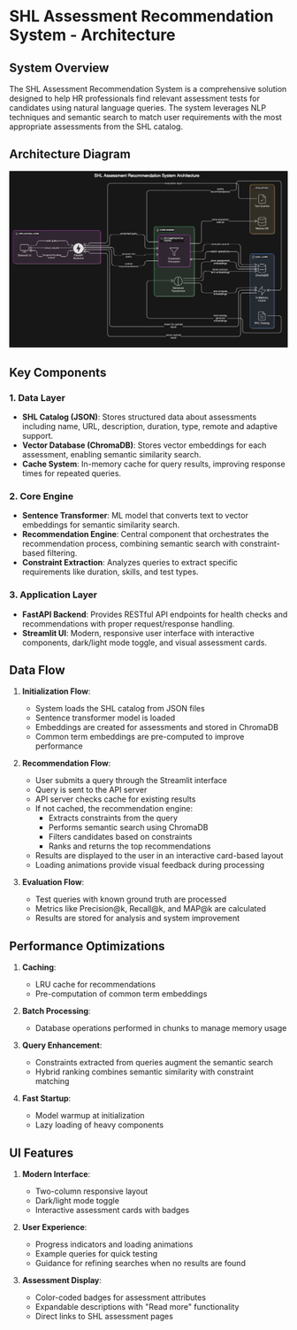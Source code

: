 # SHL Assessment Recommendation System - Architecture

## System Overview

The SHL Assessment Recommendation System is a comprehensive solution designed to help HR professionals find relevant assessment tests for candidates using natural language queries. The system leverages NLP techniques and semantic search to match user requirements with the most appropriate assessments from the SHL catalog.

## Architecture Diagram

![Architecture](/app/Images/architecture.png)

## Key Components

### 1. Data Layer

- **SHL Catalog (JSON)**: Stores structured data about assessments including name, URL, description, duration, type, remote and adaptive support.
- **Vector Database (ChromaDB)**: Stores vector embeddings for each assessment, enabling semantic similarity search.
- **Cache System**: In-memory cache for query results, improving response times for repeated queries.

### 2. Core Engine

- **Sentence Transformer**: ML model that converts text to vector embeddings for semantic similarity search.
- **Recommendation Engine**: Central component that orchestrates the recommendation process, combining semantic search with constraint-based filtering.
- **Constraint Extraction**: Analyzes queries to extract specific requirements like duration, skills, and test types.

### 3. Application Layer

- **FastAPI Backend**: Provides RESTful API endpoints for health checks and recommendations with proper request/response handling.
- **Streamlit UI**: Modern, responsive user interface with interactive components, dark/light mode toggle, and visual assessment cards.

## Data Flow

1. **Initialization Flow**:
   - System loads the SHL catalog from JSON files
   - Sentence transformer model is loaded
   - Embeddings are created for assessments and stored in ChromaDB
   - Common term embeddings are pre-computed to improve performance

2. **Recommendation Flow**:
   - User submits a query through the Streamlit interface
   - Query is sent to the API server
   - API server checks cache for existing results
   - If not cached, the recommendation engine:
     - Extracts constraints from the query
     - Performs semantic search using ChromaDB
     - Filters candidates based on constraints
     - Ranks and returns the top recommendations
   - Results are displayed to the user in an interactive card-based layout
   - Loading animations provide visual feedback during processing

3. **Evaluation Flow**:
   - Test queries with known ground truth are processed
   - Metrics like Precision@k, Recall@k, and MAP@k are calculated
   - Results are stored for analysis and system improvement

## Performance Optimizations

1. **Caching**: 
   - LRU cache for recommendations
   - Pre-computation of common term embeddings

2. **Batch Processing**:
   - Database operations performed in chunks to manage memory usage

3. **Query Enhancement**:
   - Constraints extracted from queries augment the semantic search
   - Hybrid ranking combines semantic similarity with constraint matching

4. **Fast Startup**:
   - Model warmup at initialization
   - Lazy loading of heavy components

## UI Features

1. **Modern Interface**:
   - Two-column responsive layout
   - Dark/light mode toggle
   - Interactive assessment cards with badges

2. **User Experience**:
   - Progress indicators and loading animations
   - Example queries for quick testing
   - Guidance for refining searches when no results are found

3. **Assessment Display**:
   - Color-coded badges for assessment attributes
   - Expandable descriptions with "Read more" functionality
   - Direct links to SHL assessment pages
